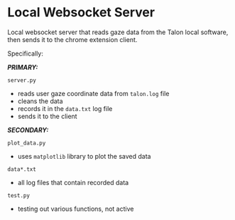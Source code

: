 # Local Websocket Server

Local websocket server that reads gaze data from the Talon local software, then sends it to the chrome extension client.

Specifically:

***PRIMARY:***

`server.py`
* reads user gaze coordinate data from `talon.log` file
* cleans the data
* records it in the `data.txt` log file
* sends it to the client

***SECONDARY:***

`plot_data.py`
* uses `matplotlib` library to plot the saved data

`data*.txt`
* all log files that contain recorded data

`test.py`
* testing out various functions, not active